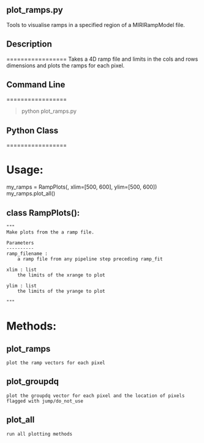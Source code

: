 ## plot_ramps.py

Tools to visualise ramps in a specified region of a MIRIRampModel file. 


## Description
=================
Takes a 4D ramp file and limits in the cols and rows dimensions and plots the ramps
for each pixel.


## Command Line
=================

> python plot_ramps.py <ramp file>


## Python Class
=================

# Usage:
my_ramps = RampPlots(<ramp file>, xlim=[500, 600], ylim=[500, 600])
my_ramps.plot_all()


## class RampPlots():
    """
    Make plots from the a ramp file.

    Parameters
    ----------
    ramp_filename :
        a ramp file from any pipeline step preceding ramp_fit

    xlim : list
        the limits of the xrange to plot

    ylim : list
        the limits of the yrange to plot

    """

# Methods:
## plot_ramps
	plot the ramp vectors for each pixel
	
## plot_groupdq   
    plot the groupdq vector for each pixel and the location of pixels flagged with jump/do_not_use

## plot_all
	run all plotting methods
	